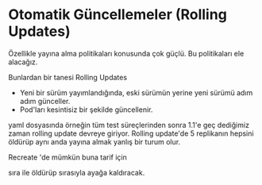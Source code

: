 # Otomatik Güncellemeler (Rolling Updates)

Özellikle yayına alma politikaları konusunda çok güçlü. Bu politikaları ele alacağız.

Bunlardan bir tanesi Rolling Updates

* Yeni bir sürüm yayımlandığında, eski sürümün yerine yeni sürümü adım adım günceller.
* Pod'ları kesintisiz bir şekilde güncellenir.

yaml dosyasında örneğin tüm test süreçlerinden sonra
1.1'e geç dediğimiz zaman rolling update devreye giriyor. Rolling update'de 5 replikanın hepsini öldürüp aynı anda
yayına almak yanlış bir turum olur.

Recreate 'de mümkün buna tarif için

sıra ile öldürüp sırasıyla ayağa kaldıracak.